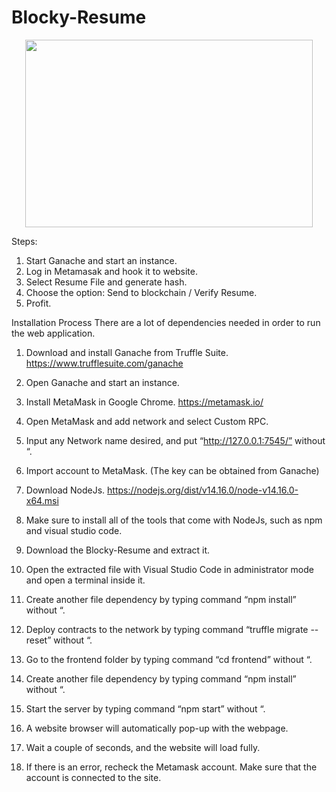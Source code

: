 # Blocky-Resume

<p align="center">
  <img width="460" height="300" src="https://user-images.githubusercontent.com/28200932/118939015-d88d7100-b981-11eb-8ad8-d3b8f0db6d52.png">
</p>




Steps:
1. Start Ganache and start an instance.
2. Log in Metamasak and hook it to website.
3. Select Resume File and generate hash.
4. Choose the option: Send to blockchain / Verify Resume.
5. Profit.


Installation Process
There are a lot of dependencies needed in order to run the web application.
1.	Download and install Ganache from Truffle Suite.
    https://www.trufflesuite.com/ganache 

2.	Open Ganache and start an instance.

3.	Install MetaMask in Google Chrome.
    https://metamask.io/ 

4.	Open MetaMask and add network and select Custom RPC.

5.	Input any Network name desired, and put “http://127.0.0.1:7545/” without “.

6.	Import account to MetaMask. (The key can be obtained from Ganache)

7.	Download NodeJs.
    https://nodejs.org/dist/v14.16.0/node-v14.16.0-x64.msi 

8.	Make sure to install all of the tools that come with NodeJs, such as npm and visual studio code. 

9.	Download the Blocky-Resume and extract it.

10.	Open the extracted file with Visual Studio Code in administrator mode and open a terminal inside it.

11. Create another file dependency by typing command “npm install” without “.

21.	Deploy contracts to the network by typing command “truffle migrate --reset” without “.

22.	Go to the frontend folder by typing command “cd frontend” without “.

23.	Create another file dependency by typing command “npm install” without “.

24.	Start the server by typing command “npm start” without “.

25.	A website browser will automatically pop-up with the webpage.

26.	Wait a couple of seconds, and the website will load fully.

27.	If there is an error, recheck the Metamask account. Make sure that the account is connected to the site.
